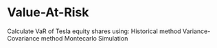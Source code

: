 # Value-At-Risk
Calculate VaR of Tesla equity shares using:
Historical method
Variance-Covariance method
Montecarlo Simulation
